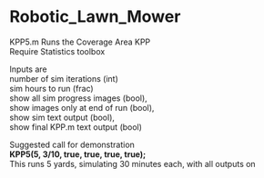 ﻿# Robotic_Lawn_Mower  

 KPP5.m Runs the Coverage Area KPP   
 Require Statistics toolbox

Inputs are  
 number of sim iterations (int)  
 sim hours to run (frac)  
 show all sim progress images (bool),  
 show images only at end of run (bool),  
 show sim text output (bool),  
 show final KPP.m text output (bool)  

Suggested call for demonstration   
**KPP5(5, 3/10, true, true, true, true);**   
This runs 5 yards, simulating 30 minutes each, with all outputs on 
